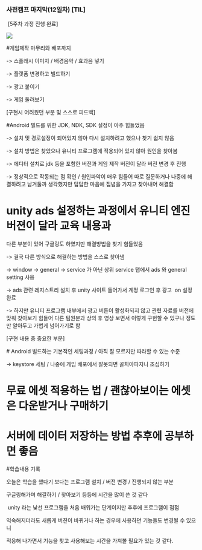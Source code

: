 ### 사전캠프 마지막(12일차) [TIL]

 [5주차 과정 진행 완료]

[![](https://blogger.googleusercontent.com/img/b/R29vZ2xl/AVvXsEgpPTdhBhVGeA8ZmHDqwSMU34dW0WgCshX0XD_R9RgA-RyQ5EhSx_DAa7RupWXMel47hHJYzT3PKDyYb0pJxJkeau0rgWAPwuaOZSJ1mjplnl7c77ruicNlCDBiFAFYL23sV4JXxWJDPuHHi8r_HtCj-IezV3OHFoTal23yCTMrHC0URQxVE-8dhKD_Ut0g/w400-h110/%EC%8A%A4%ED%81%AC%EB%A6%B0%EC%83%B7%202023-10-27%20211627.png)](https://www.blogger.com/blog/post/edit/3583706664799492072/2060387276903741961#)  

  

#게임제작 마무리와 배포까지

-> 스플래시 이미지 / 배경음악 / 효과음 넣기

-> 플랫폼 변경하고 빌드하기

-> 광고 붙이기

-> 게임 둘러보기

  

[구현시 어려웠던 부분 및 스스로 피드백]

#Android 빌드를 위한 JDK, NDK, SDK 설정이 아주 힘들었음

-> 설치 및 경로설정이 되어있지 않아 다시 설치하려고 했으나 찾기 쉽지 않음

-> 설치 방법은 찾았으나 유니티 프로그램에 적용되어 있지 않아 원인을 찾아봄

-> 에디터 설치로 jdk 등을 포함한 버전과 게임 제작 버전이 달라 버전 변경 후 진행

-> 정상적으로 작동되는 점 확인 / 원인파악이 매우 힘들어 따로 질문하거나 나중에 해결하려고 남겨둘까 생각했지만 답답한 마음에 집념을 가지고 찾아내어 해결함 

  

# unity ads 설정하는 과정에서 유니티 엔진 버젼이 달라 교육 내용과 

다른 부분이 있어 구글링도 하였지만 해결방법을 찾기 힘들었음

-> 결국 다른 방식으로 해결하는 방법을 스스로 찾아냄 

-> window -> general -> service 가 아닌 상위 service 탭에서 ads 와 general setting 사용

-> ads 관련 레지스트리 설치 후 unity 사이트 들어가서 계정 로그인 후 광고  on 설정 완료

-> 하지만 유니티 프로그램 내부에서 광고 버튼이 활성화되지 않고 관련 자료를 버전에 맞춰 찾아보기 힘들어 다른 팀원분과 상의 후 영상 보면서 이렇게 구현할 수 있구나 정도만 알아두고 가볍게 넘어가기로 함

  

[구현 내용 중 중요한 부분]

# Android 빌드하는 기본적인 세팅과정 / 아직 잘 모르지만 따라할 수 있는 수준

-> keystore 세팅 / 나중에 게임 배포에서 잘못되면 골치아파지니 조심하기

# 무료 에셋 적용하는 법 / 괜찮아보이는 에셋은 다운받거나 구매하기

# 서버에 데이터 저장하는 방법 추후에 공부하면 좋음

  

  

#학습내용 기록

오늘은 학습을 했다기 보다는 프로그램 설치 / 버전 변경 / 진행되지 않는 부분 

구글링해가며 해결하기 / 찾아보기 등등에 시간을 많이 쓴 것 같다

 unity 라는 낯선 프로그램을 처음 배워가는 단계이지만 추후에 프로그램이 점점 

익숙해지더라도 새롭게 버젼이 바뀌거나 하는 경우에 사용하던 기능들도 변경될 수 있으니

적응해 나가면서 기능을 찾고 사용해보는 시간을 가져볼 필요가 있는 것 같다.